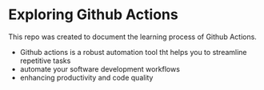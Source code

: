 # Exploring Github Actions
This repo was created to document the learning process of Github Actions.
- Github actions is a robust automation tool tht helps you to streamline repetitive tasks
- automate your software development workflows
- enhancing productivity and code quality